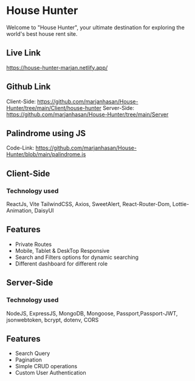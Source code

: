 # House Hunter

Welcome to "House Hunter", your ultimate destination for exploring the world's best house rent site.

## Live Link

https://house-hunter-marjan.netlify.app/

## Github Link

Client-Side: https://github.com/marjanhasan/House-Hunter/tree/main/Client/house-hunter
Server-Side: https://github.com/marjanhasan/House-Hunter/tree/main/Server

## Palindrome using JS

Code-Link: https://github.com/marjanhasan/House-Hunter/blob/main/palindrome.js

## Client-Side

### Technology used

ReactJs, Vite TailwindCSS, Axios, SweetAlert, React-Router-Dom, Lottie-Animation, DaisyUI

## Features

- Private Routes
- Mobile, Tablet & DeskTop Responsive
- Search and Filters options for dynamic searching
- Different dashboard for different role

## Server-Side

### Technology used

NodeJS, ExpressJS, MongoDB, Mongoose, Passport,Passport-JWT, jsonwebtoken, bcrypt, dotenv, CORS

## Features

- Search Query
- Pagination
- Simple CRUD operations
- Custom User Authentication
